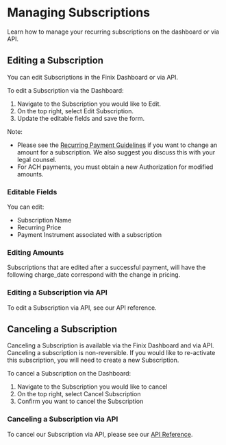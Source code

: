 # Managing Subscriptions

Learn how to manage your recurring subscriptions on the dashboard or via API.

## Editing a Subscription

You can edit Subscriptions in the Finix Dashboard or via API.

To edit a Subscription via the Dashboard:

1. Navigate to the Subscription you would like to Edit.
2. On the top right, select Edit Subscription.
3. Update the editable fields and save the form.


Note:

- Please see the [Recurring Payment Guidelines](/guides/subscriptions/recurring-payment-guidelines#recurring-payments-guidelines) if you want to change an amount for a subscription. We also suggest you discuss this with your legal counsel.
- For ACH payments, you must obtain a new Authorization for modified amounts.


### Editable Fields

You can edit:

- Subscription Name
- Recurring Price
- Payment Instrument associated with a subscription


### Editing Amounts

Subscriptions that are edited after a successful payment, will have the following charge_date correspond with the change in pricing.

### Editing a Subscription via API

To edit a Subscription via API, see our API reference.

## Canceling a Subscription

Canceling a Subscription is available via the Finix Dashboard and via API. Canceling a subscription is non-reversible. If you would like to re-activate this subscription, you will need to create a new Subscription.

To cancel a Subscription on the Dashboard:

1. Navigate to the Subscription you would like to cancel
2. On the top right, select Cancel Subscription
3. Confirm you want to cancel the Subscription


### Canceling a Subscription via API

To cancel our Subscription via API, please see our [API Reference](/api/subscriptions/removesubscription).
